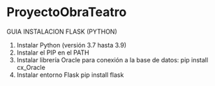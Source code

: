 # ProyectoObraTeatro

GUIA INSTALACION FLASK (PYTHON)

1.	Instalar Python (versión 3.7 hasta 3.9)
2.	Instalar el PIP en el PATH
3.	Instalar librería Oracle para conexión a la base de datos:
        pip install cx_Oracle
4.	Instalar entorno Flask
        pip install flask
